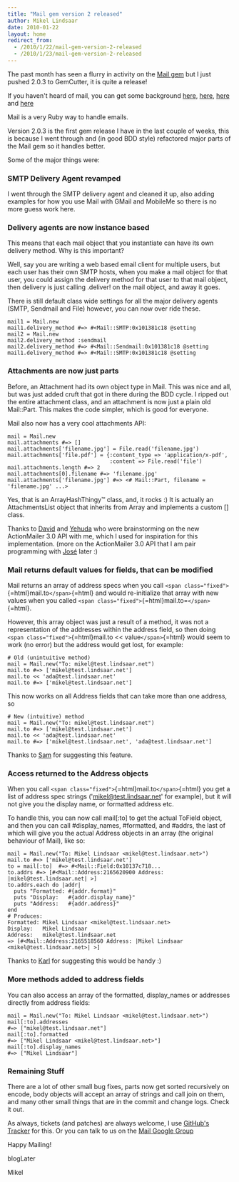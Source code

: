```yaml
---
title: "Mail gem version 2 released"
author: Mikel Lindsaar
date: 2010-01-22
layout: home
redirect_from:
  - /2010/1/22/mail-gem-version-2-released
  - /2010/1/23/mail-gem-version-2-released
---
```

The past month has seen a flurry in activity on the [Mail
gem](http://github.com/mikel/mail) but I just pushed 2.0.3 to GemCutter,
it is quite a release!

If you haven't heard of mail, you can get some background
[here](https://lindsaar.net/2009/9/17/mail-tmail-the-future-of-ruby-email-handling),
[here](https://lindsaar.net/2009/9/18/mail-and-bounced-emails),
[here](https://lindsaar.net/2009/10/28/new-mail-gem-released) and
[here](https://lindsaar.net/2009/11/1/mail-gets-some-compliments)

Mail is a very Ruby way to handle emails.

Version 2.0.3 is the first gem release I have in the last couple of
weeks, this is because I went through and (in good BDD style) refactored
major parts of the Mail gem so it handles better.

Some of the major things were:

### SMTP Delivery Agent revamped

I went through the SMTP delivery agent and cleaned it up, also adding
examples for how you use Mail with GMail and MobileMe so there is no
more guess work here.

### Delivery agents are now instance based

This means that each mail object that you instantiate can have its own
delivery method. Why is this important?

Well, say you are writing a web based email client for multiple users,
but each user has their own SMTP hosts, when you make a mail object for
that user, you could assign the delivery method for that user to that
mail object, then delivery is just calling .deliver! on the mail object,
and away it goes.

There is still default class wide settings for all the major delivery
agents (SMTP, Sendmail and File) however, you can now over ride these.

``` fixed
mail1 = Mail.new
mail1.delivery_method #=> #<Mail::SMTP:0x101381c18 @setting
mail2 = Mail.new
mail2.delivery_method :sendmail
mail2.delivery_method #=> #<Mail::Sendmail:0x101381c18 @setting
mail1.delivery_method #=> #<Mail::SMTP:0x101381c18 @setting
```

### Attachments are now just parts

Before, an Attachment had its own object type in Mail. This was nice and
all, but was just added cruft that got in there during the BDD cycle. I
ripped out the entire attachment class, and an attachment is now just a
plain old Mail::Part. This makes the code simpler, which is good for
everyone.

Mail also now has a very cool attachments API:

``` fixed
mail = Mail.new
mail.attachments #=> []
mail.attachments['filename.jpg'] = File.read('filename.jpg')
mail.attachments['file.pdf'] = {:content_type => 'application/x-pdf',
                                :content => File.read('file')
mail.attachments.length #=> 2
mail.attachments[0].filename #=> 'filename.jpg'
mail.attachments['filename.jpg'] #=> <# Mail::Part, filename = 'filename.jpg' ...>
```

Yes, that is an ArrayHashThingy™ class, and, it rocks :) It is actually
an AttachmentsList object that inherits from Array and implements a
custom \[\] class.

Thanks to [David](http://www.loudthinking.com/) and
[Yehuda](http://yehudakatz.com/) who were brainstorming on the new
ActionMailer 3.0 API with me, which I used for inspiration for this
implementation. (more on the ActionMailer 3.0 API that I am pair
programming with [José](http://blog.plataformatec.com.br/) later :)

### Mail returns default values for fields, that can be modified

Mail returns an array of address specs when you call
`<span class="fixed">`{=html}mail.to`</span>`{=html} and would
re-initialize that array with new values when you called
`<span class="fixed">`{=html}mail.to=`</span>`{=html}.

However, this array object was just a result of a method, it was not a
representation of the addresses within the address field, so then doing
`<span class="fixed">`{=html}mail.to \<\< value`</span>`{=html} would
seem to work (no error) but the address would get lost, for example:

``` fixed
# Old (unintuitive method)
mail = Mail.new("To: mikel@test.lindsaar.net")
mail.to #=> ['mikel@test.lindsaar.net']
mail.to << 'ada@test.lindsaar.net'
mail.to #=> ['mikel@test.lindsaar.net']
```

This now works on all Address fields that can take more than one
address, so

``` fixed
# New (intuitive) method
mail = Mail.new("To: mikel@test.lindsaar.net")
mail.to #=> ['mikel@test.lindsaar.net']
mail.to << 'ada@test.lindsaar.net'
mail.to #=> ['mikel@test.lindsaar.net', 'ada@test.lindsaar.net']
```

Thanks to [Sam](http://intertwingly.net/blog/) for suggesting this
feature.

### Access returned to the Address objects

When you call `<span class="fixed">`{=html}mail.to`</span>`{=html} you
get a list of address spec strings ('mikel@test.lindsaar.net' for
example), but it will not give you the display name, or formatted
address etc.

To handle this, you can now call mail\[:to\] to get the actual ToField
object, and then you can call #display_names, #formatted, and #addrs,
the last of which will give you the actual Address objects in an array
(the original behaviour of Mail), like so:

``` fixed
mail = Mail.new("To: Mikel Lindsaar <mikel@test.lindsaar.net>")
mail.to #=> ['mikel@test.lindsaar.net']
to = mail[:to]  #=> #<Mail::Field:0x10137c718...
to.addrs #=> [#<Mail::Address:2165620900 Address: |mikel@test.lindsaar.net| >]
to.addrs.each do |addr|
  puts "Formatted: #{addr.format}"
  puts "Display:   #{addr.display_name}"
  puts "Address:   #{addr.address}"
end
# Produces:
Formatted: Mikel Lindsaar <mikel@test.lindsaar.net>
Display:   Mikel Lindsaar
Address:   mikel@test.lindsaar.net
=> [#<Mail::Address:2165518560 Address: |Mikel Lindsaar <mikel@test.lindsaar.net>| >]
```

Thanks to [Karl](http://github.com/kbaum) for suggesting this would be
handy :)

### More methods added to address fields

You can also access an array of the formatted, display_names or
addresses directly from address fields:

``` fixed
mail = Mail.new("To: Mikel Lindsaar <mikel@test.lindsaar.net>")
mail[:to].addresses
#=> ["mikel@test.lindsaar.net"]
mail[:to].formatted
#=> ["Mikel Lindsaar <mikel@test.lindsaar.net>"]
mail[:to].display_names
#=> ["Mikel Lindsaar"]
```

### Remaining Stuff

There are a lot of other small bug fixes, parts now get sorted
recursively on encode, body objects will accept an array of strings and
call join on them, and many other small things that are in the commit
and change logs. Check it out.

As always, tickets (and patches) are always welcome, I use [GitHub's
Tracker](http://github.com/mikel/mail/issues) for this. Or you can talk
to us on the [Mail Google
Group](http://groups.google.com/group/mail-ruby)

Happy Mailing!

blogLater

Mikel
